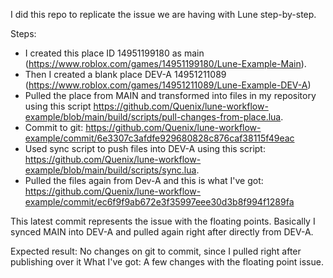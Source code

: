 I did this repo to replicate the issue we are having with Lune step-by-step.

Steps:
- I created this place ID 14951199180 as main (https://www.roblox.com/games/14951199180/Lune-Example-Main). 
- Then I created a blank place DEV-A 14951211089 (https://www.roblox.com/games/14951211089/Lune-Example-DEV-A)
- Pulled the place from MAIN and transformed into files in my repository using this script https://github.com/Quenix/lune-workflow-example/blob/main/build/scripts/pull-changes-from-place.lua.
- Commit to git: https://github.com/Quenix/lune-workflow-example/commit/6e3307c3afdfe929680828c876caf38115f49eac
- Used sync script to push files into DEV-A using this script: https://github.com/Quenix/lune-workflow-example/blob/main/build/scripts/sync.lua.
- Pulled the files again from Dev-A and this is what I've got: https://github.com/Quenix/lune-workflow-example/commit/ec6f9f9ab672e3f35997eee30d3b8f994f1289fa

This latest commit represents the issue with the floating points. Basically I synced MAIN into DEV-A and pulled again right after directly from DEV-A. 

Expected result: No changes on git to commit, since I pulled right after publishing over it
What I've got: A few changes with the floating point issue.
